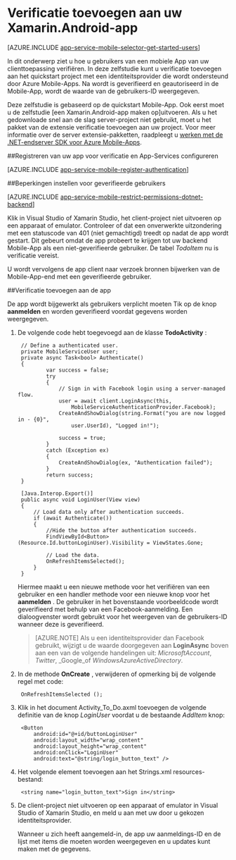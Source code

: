 <properties
    pageTitle="Aan de slag met verificatie in voor de Mobile-Apps in Xamarin Android"
    description="Leer hoe u de Mobile-Apps gebruiken om gebruikers van uw Xamarin Android-app via allerlei identiteitsprovider, inclusief AAD, Google, Facebook, Twitter en Microsoft te verifiëren."
    services="app-service\mobile"
    documentationCenter="xamarin"
    authors="adrianhall"
    manager="dwrede"
    editor=""/>

<tags
    ms.service="app-service-mobile"
    ms.workload="mobile"
    ms.tgt_pltfrm="mobile-xamarin-android"
    ms.devlang="dotnet"
    ms.topic="article"
    ms.date="10/01/2016"
    ms.author="adrianha"/>

# <a name="add-authentication-to-your-xamarinandroid-app"></a>Verificatie toevoegen aan uw Xamarin.Android-app

[AZURE.INCLUDE [app-service-mobile-selector-get-started-users](../../includes/app-service-mobile-selector-get-started-users.md)]

In dit onderwerp ziet u hoe u gebruikers van een mobiele App van uw clienttoepassing verifiëren. In deze zelfstudie kunt u verificatie toevoegen aan het quickstart project met een identiteitsprovider die wordt ondersteund door Azure Mobile-Apps. Na wordt is geverifieerd en geautoriseerd in de Mobile-App, wordt de waarde van de gebruikers-ID weergegeven.

Deze zelfstudie is gebaseerd op de quickstart Mobile-App. Ook eerst moet u de zelfstudie [een Xamarin.Android-app maken op]uitvoeren. Als u het gedownloade snel aan de slag server-project niet gebruikt, moet u het pakket van de extensie verificatie toevoegen aan uw project. Voor meer informatie over de server extensie-pakketten, raadpleegt u [werken met de .NET-endserver SDK voor Azure Mobile-Apps](app-service-mobile-dotnet-backend-how-to-use-server-sdk.md).

##<a name="register"></a>Registreren van uw app voor verificatie en App-Services configureren

[AZURE.INCLUDE [app-service-mobile-register-authentication](../../includes/app-service-mobile-register-authentication.md)]

##<a name="permissions"></a>Beperkingen instellen voor geverifieerde gebruikers

[AZURE.INCLUDE [app-service-mobile-restrict-permissions-dotnet-backend](../../includes/app-service-mobile-restrict-permissions-dotnet-backend.md)]

Klik in Visual Studio of Xamarin Studio, het client-project niet uitvoeren op een apparaat of emulator. Controleer of dat een onverwerkte uitzondering met een statuscode van 401 (niet gemachtigd) treedt op nadat de app wordt gestart. Dit gebeurt omdat de app probeert te krijgen tot uw backend Mobile-App als een niet-geverifieerde gebruiker. De tabel *TodoItem* nu is verificatie vereist.

U wordt vervolgens de app client naar verzoek bronnen bijwerken van de Mobile-App-end met een geverifieerde gebruiker.

##<a name="add-authentication"></a>Verificatie toevoegen aan de app

De app wordt bijgewerkt als gebruikers verplicht moeten Tik op de knop **aanmelden** en worden geverifieerd voordat gegevens worden weergegeven.

1. De volgende code hebt toegevoegd aan de klasse **TodoActivity** :

        // Define a authenticated user.
        private MobileServiceUser user;
        private async Task<bool> Authenticate()
        {
                var success = false;
                try
                {
                    // Sign in with Facebook login using a server-managed flow.
                    user = await client.LoginAsync(this,
                        MobileServiceAuthenticationProvider.Facebook);
                    CreateAndShowDialog(string.Format("you are now logged in - {0}",
                        user.UserId), "Logged in!");

                    success = true;
                }
                catch (Exception ex)
                {
                    CreateAndShowDialog(ex, "Authentication failed");
                }
                return success;
        }

        [Java.Interop.Export()]
        public async void LoginUser(View view)
        {
            // Load data only after authentication succeeds.
            if (await Authenticate())
            {
                //Hide the button after authentication succeeds.
                FindViewById<Button>(Resource.Id.buttonLoginUser).Visibility = ViewStates.Gone;

                // Load the data.
                OnRefreshItemsSelected();
            }
        }

    Hiermee maakt u een nieuwe methode voor het verifiëren van een gebruiker en een handler methode voor een nieuwe knop voor het **aanmelden** . De gebruiker in het bovenstaande voorbeeldcode wordt geverifieerd met behulp van een Facebook-aanmelding. Een dialoogvenster wordt gebruikt voor het weergeven van de gebruikers-ID wanneer deze is geverifieerd.

    > [AZURE.NOTE] Als u een identiteitsprovider dan Facebook gebruikt, wijzigt u de waarde doorgegeven aan **LoginAsync** boven aan een van de volgende handelingen uit: _MicrosoftAccount_, _Twitter_, _Google_of _WindowsAzureActiveDirectory_.

3. In de methode **OnCreate** , verwijderen of opmerking bij de volgende regel met code:

        OnRefreshItemsSelected ();

4. Klik in het document Activity_To_Do.axml toevoegen de volgende definitie van de knop *LoginUser* voordat u de bestaande *AddItem* knop:

        <Button
            android:id="@+id/buttonLoginUser"
            android:layout_width="wrap_content"
            android:layout_height="wrap_content"
            android:onClick="LoginUser"
            android:text="@string/login_button_text" />

5. Het volgende element toevoegen aan het Strings.xml resources-bestand:

        <string name="login_button_text">Sign in</string>

6. De client-project niet uitvoeren op een apparaat of emulator in Visual Studio of Xamarin Studio, en meld u aan met uw door u gekozen identiteitsprovider.

    Wanneer u zich heeft aangemeld-in, de app uw aanmeldings-ID en de lijst met items die moeten worden weergegeven en u updates kunt maken met de gegevens.


<!-- URLs. -->
[Een Xamarin.Android-app maken]: app-service-mobile-xamarin-android-get-started.md
